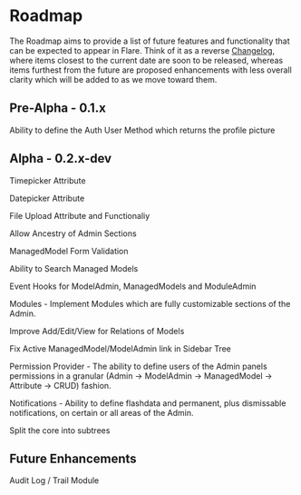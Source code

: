 # Roadmap
The Roadmap aims to provide a list of future features and functionality that can be expected to appear in Flare. Think of it as a reverse [Changelog](CHANGELOG.md), where items closest to the current date are soon to be released, whereas items furthest from the future are proposed enhancements with less overall clarity which will be added to as we move toward them.


## Pre-Alpha - 0.1.x
Ability to define the Auth User Method which returns the profile picture


## Alpha - 0.2.x-dev
Timepicker Attribute

Datepicker Attribute

File Upload Attribute and Functionaliy

Allow Ancestry of Admin Sections 

ManagedModel Form Validation

Ability to Search Managed Models

Event Hooks for ModelAdmin, ManagedModels and ModuleAdmin

Modules - Implement Modules which are fully customizable sections of the Admin.

Improve Add/Edit/View for Relations of Models

Fix Active ManagedModel/ModelAdmin link in Sidebar Tree

Permission Provider - The ability to define users of the Admin panels permissions in a granular (Admin -> ModelAdmin -> ManagedModel -> Attribute -> CRUD) fashion.

Notifications - Ability to define flashdata and permanent, plus dismissable notifications, on certain or all areas of the Admin.

Split the core into subtrees



## Future Enhancements
Audit Log / Trail Module